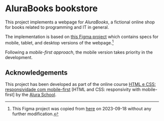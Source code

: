 # AluraBooks bookstore

This project implements a webpage for _AluraBooks_, a fictional online shop for books related to programming and IT in general.

The implementation is based on
[this Figma project](https://www.figma.com/file/EMTTyMTAnhO1v69L3DjWdl/AluraBooks-(Copy)?node-id=126%3A4397&mode=dev)
which contains specs for mobile, tablet, and desktop versions of the webpage.[^figma]

[^figma]: This Figma project was copied from [here](https://www.figma.com/file/sSMbIqKaGBd66Y8roxTk2p/AluraBooks) on 2023-09-18 without any further modification.

Following a _mobile-first approach_, the mobile version takes priority in the development.

## Acknowledgements

This project has been developed as part of the online course
[HTML e CSS: responsividade com mobile-first](https://cursos.alura.com.br/course/html-css-responsividade-mobile-first)
\[HTML and CSS: responsivity with mobile-first\]
by the [Alura School](https://www.alura.com.br/).
